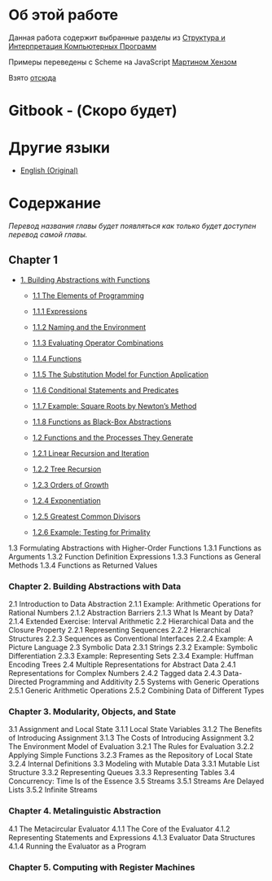 # Об этой работе

Данная работа содержит выбранные разделы из [Структура и Интерпретация Компьютерных Программ](https://mitpress.mit.edu/sicp/full-text/book/book.html)

Примеры переведены с Scheme на JavaScript [Мартином Хензом](https://www.comp.nus.edu.sg/~henz/)

Взято [отсюда](http://www.comp.nus.edu.sg/~cs1101s/sicp/)

# Gitbook - (Скоро будет)

# Другие языки
* [English (Original)](https://github.com/sicp-js/sicp-js)

# Содержание

*Перевод названия главы будет появляться как только будет доступен перевод самой главы.*

## Chapter 1

* [1. Building Abstractions with Functions]()
  * [1.1 The Elements of Programming]()
  * [1.1.1 Expressions]()
  * [1.1.2 Naming and the Environment]()
  * [1.1.3 Evaluating Operator Combinations]()
  * [1.1.4 Functions]()
  * [1.1.5 The Substitution Model for Function Application]()
  * [1.1.6 Conditional Statements and Predicates]()
  * [1.1.7 Example: Square Roots by Newton’s Method]()
  * [1.1.8 Functions as Black-Box Abstractions]()
  
  * [1.2 Functions and the Processes They Generate]()
  * [1.2.1 Linear Recursion and Iteration]()
  * [1.2.2 Tree Recursion]()
  * [1.2.3 Orders of Growth]()
  * [1.2.4 Exponentiation]()
  * [1.2.5 Greatest Common Divisors]()
  * [1.2.6 Example: Testing for Primality]()



 

 

 
 






1.3  Formulating Abstractions with Higher-Order Functions 
1.3.1  Functions as Arguments 
1.3.2  Function Definition Expressions 
1.3.3  Functions as General Methods 
1.3.4  Functions as Returned Values 

### Chapter 2. Building Abstractions with Data

2.1 Introduction to Data Abstraction
2.1.1  Example: Arithmetic Operations for Rational Numbers 
2.1.2  Abstraction Barriers 
2.1.3  What Is Meant by Data? 
2.1.4  Extended Exercise: Interval Arithmetic 
2.2 Hierarchical Data and the Closure Property
2.2.1  Representing Sequences 
2.2.2  Hierarchical Structures 
2.2.3  Sequences as Conventional Interfaces 
2.2.4  Example: A Picture Language 
2.3 Symbolic Data
2.3.1  Strings 
2.3.2  Example: Symbolic Differentiation 
2.3.3  Example: Representing Sets 
2.3.4  Example: Huffman Encoding Trees 
2.4 Multiple Representations for Abstract Data
2.4.1  Representations for Complex Numbers 
2.4.2  Tagged data 
2.4.3  Data-Directed Programming and Additivity 
2.5 Systems with Generic Operations
2.5.1  Generic Arithmetic Operations 
2.5.2  Combining Data of Different Types 

### Chapter 3. Modularity, Objects, and State

3.1 Assignment and Local State
3.1.1  Local State Variables 
3.1.2  The Benefits of Introducing Assignment 
3.1.3  The Costs of Introducing Assignment 
3.2 The Environment Model of Evaluation
3.2.1  The Rules for Evaluation 
3.2.2  Applying Simple Functions 
3.2.3  Frames as the Repository of Local State 
3.2.4  Internal Definitions 
3.3 Modeling with Mutable Data
3.3.1  Mutable List Structure 
3.3.2  Representing Queues 
3.3.3  Representing Tables 
3.4 Concurrency: Time Is of the Essence
3.5 Streams
3.5.1  Streams Are Delayed Lists 
3.5.2  Infinite Streams

### Chapter 4. Metalinguistic Abstraction
4.1 The Metacircular Evaluator
4.1.1  The Core of the Evaluator 
4.1.2  Representing Statements and Expressions 
4.1.3  Evaluator Data Structures 
4.1.4  Running the Evaluator as a Program

### Chapter 5. Computing with Register Machines


